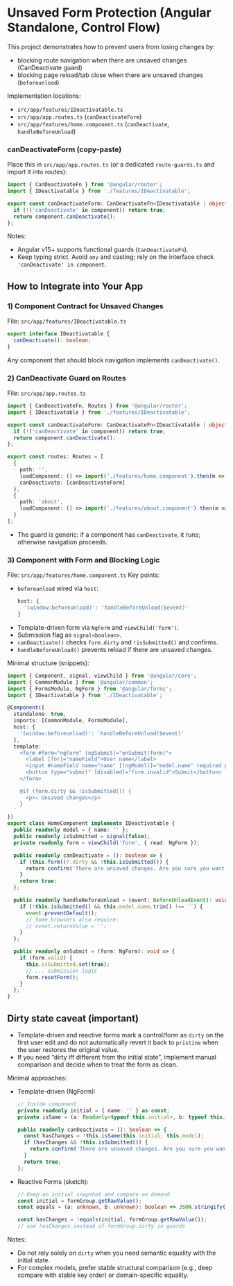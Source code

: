 # Unsaved Form Protection (Angular Standalone, Control Flow)

This project demonstrates how to prevent users from losing changes by:
- blocking route navigation when there are unsaved changes (CanDeactivate guard)
- blocking page reload/tab close when there are unsaved changes (`beforeunload`)

Implementation locations:
- `src/app/features/IDeactivatable.ts`
- `src/app/app.routes.ts` (`canDeactivateForm`)
- `src/app/features/home.component.ts` (`canDeactivate`, `handleBeforeUnload`)

### canDeactivateForm (copy-paste)
Place this in `src/app/app.routes.ts` (or a dedicated `route-guards.ts` and import it into routes):
```ts
import { CanDeactivateFn } from '@angular/router';
import { IDeactivatable } from './features/IDeactivatable';

export const canDeactivateForm: CanDeactivateFn<IDeactivatable | object> = (component) => {
  if (!('canDeactivate' in component)) return true;
  return component.canDeactivate();
};
```
Notes:
- Angular v15+ supports functional guards (`CanDeactivateFn`).
- Keep typing strict. Avoid `any` and casting; rely on the interface check `'canDeactivate' in component`.

## How to Integrate into Your App

### 1) Component Contract for Unsaved Changes
File: `src/app/features/IDeactivatable.ts`
```ts
export interface IDeactivatable {
  canDeactivate(): boolean;
}
```
Any component that should block navigation implements `canDeactivate()`.

### 2) CanDeactivate Guard on Routes
File: `src/app/app.routes.ts`
```ts
import { CanDeactivateFn, Routes } from '@angular/router';
import { IDeactivatable } from './features/IDeactivatable';

export const canDeactivateForm: CanDeactivateFn<IDeactivatable | object> = (component) => {
  if (!('canDeactivate' in component)) return true;
  return component.canDeactivate();
};

export const routes: Routes = [
  {
    path: '',
    loadComponent: () => import('./features/home.component').then(m => m.HomeComponent),
    canDeactivate: [canDeactivateForm]
  },
  {
    path: 'about',
    loadComponent: () => import('./features/about.component').then(m => m.AboutComponent)
  }
];
```
- The guard is generic: if a component has `canDeactivate`, it runs; otherwise navigation proceeds.

### 3) Component with Form and Blocking Logic
File: `src/app/features/home.component.ts`
Key points:
- `beforeunload` wired via `host`:
  ```ts
  host: {
    '(window:beforeunload)': 'handleBeforeUnload($event)'
  }
  ```
- Template-driven form via `NgForm` and `viewChild('form')`.
- Submission flag as `signal<boolean>`.
- `canDeactivate()` checks `form.dirty` and `!isSubmitted()` and confirms.
- `handleBeforeUnload()` prevents reload if there are unsaved changes.

Minimal structure (snippets):
```ts
import { Component, signal, viewChild } from '@angular/core';
import { CommonModule } from '@angular/common';
import { FormsModule, NgForm } from '@angular/forms';
import { IDeactivatable } from './IDeactivatable';

@Component({
  standalone: true,
  imports: [CommonModule, FormsModule],
  host: {
    '(window:beforeunload)': 'handleBeforeUnload($event)'
  },
  template: `
    <form #form="ngForm" (ngSubmit)="onSubmit(form)">
      <label [for]="nameField">User name</label>
      <input #nameField name="name" [(ngModel)]="model.name" required placeholder="User name" />
      <button type="submit" [disabled]="form.invalid">Submit</button>
    </form>

    @if (form.dirty && !isSubmitted()) {
      <p>⚠️ Unsaved changes</p>
    }
  `
})
export class HomeComponent implements IDeactivatable {
  public readonly model = { name: '' };
  public readonly isSubmitted = signal(false);
  private readonly form = viewChild('form', { read: NgForm });

  public readonly canDeactivate = (): boolean => {
    if (this.form()?.dirty && !this.isSubmitted()) {
      return confirm('There are unsaved changes. Are you sure you want to leave?');
    }
    return true;
  };

  public readonly handleBeforeUnload = (event: BeforeUnloadEvent): void => {
    if (!this.isSubmitted() && this.model.name.trim() !== '') {
      event.preventDefault();
      // Some browsers also require:
      // event.returnValue = '';
    }
  };

  public readonly onSubmit = (form: NgForm): void => {
    if (form.valid) {
      this.isSubmitted.set(true);
      // ... submission logic
      form.resetForm();
    }
  };
}

```
## Dirty state caveat (important)
- Template-driven and reactive forms mark a control/form as `dirty` on the first user edit and do not automatically revert it back to `pristine` when the user restores the original value.
- If you need “dirty iff different from the initial state”, implement manual comparison and decide when to treat the form as clean.

Minimal approaches:

- Template-driven (NgForm):
  ```ts
  // Inside component
  private readonly initial = { name: '' } as const;
  private isSame = (a: Readonly<typeof this.initial>, b: typeof this.model): boolean => a.name === b.name;

  public readonly canDeactivate = (): boolean => {
    const hasChanges = !this.isSame(this.initial, this.model);
    if (hasChanges && !this.isSubmitted()) {
      return confirm('There are unsaved changes. Are you sure you want to leave?');
    }
    return true;
  };
  ```

- Reactive Forms (sketch):
  ```ts
  // Keep an initial snapshot and compare on demand
  const initial = formGroup.getRawValue();
  const equals = (a: unknown, b: unknown): boolean => JSON.stringify(a) === JSON.stringify(b);

  const hasChanges = !equals(initial, formGroup.getRawValue());
  // use hasChanges instead of formGroup.dirty in guards
  ```

Notes:
- Do not rely solely on `dirty` when you need semantic equality with the initial state.
- For complex models, prefer stable structural comparison (e.g., deep compare with stable key order) or domain-specific equality.
